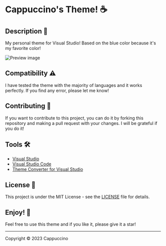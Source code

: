 # Cappuccino's Theme! ☕

## Description 📝

My personal theme for Visual Studio! Based on the blue color because it's my favorite color!

![Preview image](https://raw.githubusercontent.com/Cappuccino093/CappuccinoVSTheme/master/CappuccinoVSTheme/Images/Preview.png)

## Compatibility ⚠️

I have tested the theme with the majority of languages and it works perfectly. If you find any error, please let me know!

## Contributing 🤝

If you want to contribute to this project, you can do it by forking this repository and making a pull request with your changes. I will be grateful if you do it!

## Tools 🛠️

- [Visual Studio](https://visualstudio.microsoft.com/)
- [Visual Studio Code](https://code.visualstudio.com/)
- [Theme Converter for Visual Studio](https://github.com/microsoft/theme-converter-for-vs)

## License 📄

This project is under the MIT License - see the [LICENSE](https://raw.githubusercontent.com/Cappuccino093/CappuccinoVSTheme/master/LICENSE) file for details.

## Enjoy! 💙

Feel free to use this theme and if you like it, please give it a star!

---

Copyright © 2023 Cappuccino
